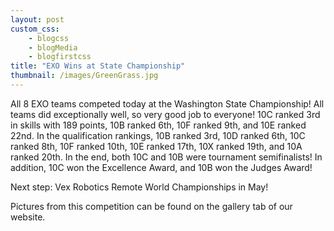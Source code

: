```yaml
--- 
layout: post
custom_css: 
    - blogcss
    - blogMedia
    - blogfirstcss
title: "EXO Wins at State Championship" 
thumbnail: /images/GreenGrass.jpg
---
```


All 8 EXO teams competed today at the Washington State Championship! All teams did exceptionally well, so very good job to everyone! 10C ranked 3rd in skills with 189 points, 10B ranked 6th, 10F ranked 9th, and 10E ranked 22nd. In the qualification rankings, 10B ranked 3rd, 10D ranked 6th, 10C ranked 8th, 10F ranked 10th, 10E ranked 17th, 10X ranked 19th, and 10A ranked 20th. In the end, both 10C and 10B were tournament semifinalists! In addition, 10C won the Excellence Award, and 10B won the Judges Award! 

Next step: Vex Robotics Remote World Championships in May! 

Pictures from this competition can be found on the gallery tab of our website. 